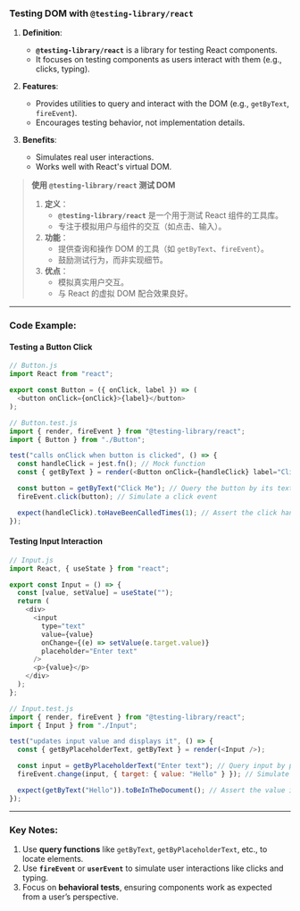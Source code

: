 ### Testing DOM with `@testing-library/react`

<audio src="..\..\mp3\1.  Definition. (1).mp3"></audio>

1. **Definition**:  
   - **`@testing-library/react`** is a library for testing React components.  
   - It focuses on testing components as users interact with them (e.g., clicks, typing).  

2. **Features**:  
   - Provides utilities to query and interact with the DOM (e.g., `getByText`, `fireEvent`).  
   - Encourages testing behavior, not implementation details.  

3. **Benefits**:  
   - Simulates real user interactions.  
   - Works well with React's virtual DOM.  

> **使用 `@testing-library/react` 测试 DOM**  
>
> <audio src="..\..\mp3\定义：  `@testing-.mp3"></audio>
>
> 1. **定义**：  
>    - **`@testing-library/react`** 是一个用于测试 React 组件的工具库。  
>    - 专注于模拟用户与组件的交互（如点击、输入）。  
> 2. **功能**：  
>    - 提供查询和操作 DOM 的工具（如 `getByText`、`fireEvent`）。  
>    - 鼓励测试行为，而非实现细节。  
> 3. **优点**：  
>    - 模拟真实用户交互。  
>    - 与 React 的虚拟 DOM 配合效果良好。

---

### Code Example:

#### **Testing a Button Click**
```javascript
// Button.js
import React from "react";

export const Button = ({ onClick, label }) => (
  <button onClick={onClick}>{label}</button>
);
```

```javascript
// Button.test.js
import { render, fireEvent } from "@testing-library/react";
import { Button } from "./Button";

test("calls onClick when button is clicked", () => {
  const handleClick = jest.fn(); // Mock function
  const { getByText } = render(<Button onClick={handleClick} label="Click Me" />);

  const button = getByText("Click Me"); // Query the button by its text
  fireEvent.click(button); // Simulate a click event

  expect(handleClick).toHaveBeenCalledTimes(1); // Assert the click handler was called
});
```

#### **Testing Input Interaction**
```javascript
// Input.js
import React, { useState } from "react";

export const Input = () => {
  const [value, setValue] = useState("");
  return (
    <div>
      <input
        type="text"
        value={value}
        onChange={(e) => setValue(e.target.value)}
        placeholder="Enter text"
      />
      <p>{value}</p>
    </div>
  );
};
```

```javascript
// Input.test.js
import { render, fireEvent } from "@testing-library/react";
import { Input } from "./Input";

test("updates input value and displays it", () => {
  const { getByPlaceholderText, getByText } = render(<Input />);

  const input = getByPlaceholderText("Enter text"); // Query input by placeholder
  fireEvent.change(input, { target: { value: "Hello" } }); // Simulate typing

  expect(getByText("Hello")).toBeInTheDocument(); // Assert the value is displayed
});
```

---

### Key Notes:
1. Use **query functions** like `getByText`, `getByPlaceholderText`, etc., to locate elements.  
2. Use **`fireEvent`** or **`userEvent`** to simulate user interactions like clicks and typing.  
3. Focus on **behavioral tests**, ensuring components work as expected from a user’s perspective.